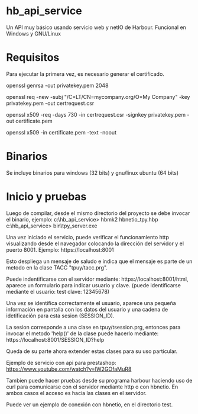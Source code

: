 # hb_api_service
Un API muy básico usando servicio web y netIO de Harbour. Funcional en Windows y GNU/Linux

# Requisitos
Para ejecutar la primera vez, es necesario generar el certificado.

openssl genrsa -out privatekey.pem 2048

openssl req -new -subj "/C=LT/CN=mycompany.org/O=My Company" -key privatekey.pem -out certrequest.csr

openssl x509 -req -days 730 -in certrequest.csr -signkey privatekey.pem -out certificate.pem

openssl x509 -in certificate.pem -text -noout



# Binarios
Se incluye binarios para windows (32 bits) y gnu/linux ubuntu (64 bits)

# Inicio y pruebas
Luego de compilar, desde el mismo directorio del proyecto se debe invocar el binario, ejemplo:
c:\hb_api_service> hbmk2 hbnetio_tpy.hbp
c:\hb_api_service> bin\tpy_server.exe

Una vez iniciado el servicio, puede verificar el funcionamiento http visualizando desde el navegador colocando la dirección del servidor y el puerto 8001. Ejemplo:
https://localhost:8001

Esto despliega un mensaje de saludo e indica que el mensaje es parte de un metodo en la clase TACC "tpuy/tacc.prg".

Puede indentificarse con el servidor mediante: https://localhost:8001/html, aparece un formulario para indicar usuario y clave. (puede identificarse mediante el usuario: test clave: 12345678)

Una vez se identifica correctamente el usuario, aparece una pequeña información en pantalla con los datos del usuario y una cadena de idetificación para esta sesion (SESSION_ID).

La sesion corresponde a una clase en tpuy/tsession.prg, entonces para invocar el metodo 'help()' de la clase puede hacerlo mediante:
https://localhost:8001/SESSION_ID?help
 
Queda de su parte ahora extender estas clases para su uso particular.

Ejemplo de servicio con api para prestashop: https://www.youtube.com/watch?v=IW2GOfaMuR8


Tambien puede hacer pruebas desde su programa harbour haciendo uso de curl para comunicarse con el servidor mediante http o con hbnetio. En ambos casos el acceso es hacia las clases en el servidor.

Puede ver un ejemplo de conexión con hbnetio, en el directorio test.  



